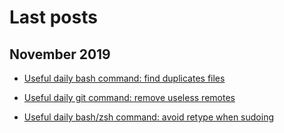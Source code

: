 # Last posts 

## November 2019

- [Useful daily bash command: find duplicates files](/blog/2019/11/23/)

- [Useful daily git command: remove useless remotes](/blog/2019/12/22/)

- [Useful daily bash/zsh command: avoid retype when sudoing](/blog/2020/01/12/)
